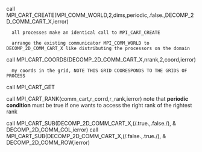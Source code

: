    call MPI_CART_CREATE(MPI_COMM_WORLD,2,dims,periodic,.false.,DECOMP_2D_COMM_CART_X,ierror)
   
      all processes make an identical call to MPI_CART_CREATE
      
      arrange the existing communicator MPI_COMM_WORLD to DECOMP_2D_COMM_CART_X like distributing the processors on the domain 
   
   call MPI_CART_COORDS(DECOMP_2D_COMM_CART_X,nrank,2,coord,ierror)
   
      my coords in the grid, NOTE THIS GRID COORESPONDS TO THE GRIDS OF PROCESS
      
   call MPI_CART_GET
   
   call MPI_CART_RANK(comm_cart,r_corrd,r_rank,ierror)
      note that **periodic condition** must be true if one wants to access the right rank of the rightest rank
      
   call MPI_CART_SUB(DECOMP_2D_COMM_CART_X,(/.true.,.false./), &
         DECOMP_2D_COMM_COL,ierror)
   call MPI_CART_SUB(DECOMP_2D_COMM_CART_X,(/.false.,.true./), &
         DECOMP_2D_COMM_ROW,ierror)